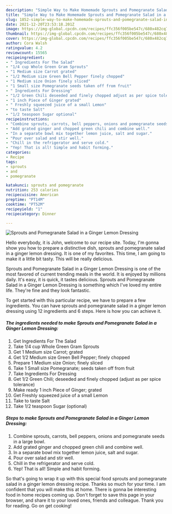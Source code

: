 ```yaml
---
description: "Simple Way to Make Homemade Sprouts and Pomegranate Salad in a Ginger Lemon Dressing"
title: "Simple Way to Make Homemade Sprouts and Pomegranate Salad in a Ginger Lemon Dressing"
slug: 1852-simple-way-to-make-homemade-sprouts-and-pomegranate-salad-in-a-ginger-lemon-dressing
date: 2021-12-20T23:53:18.201Z
image: https://img-global.cpcdn.com/recipes/ffc356f005be547c/680x482cq70/sprouts-and-pomegranate-salad-in-a-ginger-lemon-dressing-recipe-main-photo.jpg
thumbnail: https://img-global.cpcdn.com/recipes/ffc356f005be547c/680x482cq70/sprouts-and-pomegranate-salad-in-a-ginger-lemon-dressing-recipe-main-photo.jpg
cover: https://img-global.cpcdn.com/recipes/ffc356f005be547c/680x482cq70/sprouts-and-pomegranate-salad-in-a-ginger-lemon-dressing-recipe-main-photo.jpg
author: Cora Walsh
ratingvalue: 4.2
reviewcount: 15565
recipeingredient:
- " Ingredients For The Salad"
- "1/4 cup Whole Green Gram Sprouts"
- "1 Medium size Carrot grated"
- "1/2 Medium size Green Bell Pepper finely chopped"
- "1 Medium size Onion finely sliced"
- "1 Small size Pomegranate seeds taken off from fruit"
- " Ingredients For Dressing"
- "1/2 Green Chili deseeded and finely chopped adjust as per spice tolerance"
- "1 inch Piece of Ginger grated"
- " Freshly squeezed juice of a small Lemon"
- "to taste Salt"
- "1/2 teaspoon Sugar optional"
recipeinstructions:
- "Combine sprouts, carrots, bell peppers, onions and pomegranate seeds in a large bowl."
- "Add grated ginger and chopped green chili and combine well."
- "In a separate bowl mix together lemon juice, salt and sugar."
- "Pour over salad and stir well."
- "Chill in the refrigerator and serve cold."
- "Yep! That is all! Simple and habit forming."
categories:
- Recipe
tags:
- sprouts
- and
- pomegranate

katakunci: sprouts and pomegranate 
nutrition: 253 calories
recipecuisine: American
preptime: "PT14M"
cooktime: "PT52M"
recipeyield: "1"
recipecategory: Dinner

---
```



![Sprouts and Pomegranate Salad in a Ginger Lemon Dressing](https://img-global.cpcdn.com/recipes/ffc356f005be547c/680x482cq70/sprouts-and-pomegranate-salad-in-a-ginger-lemon-dressing-recipe-main-photo.jpg)

Hello everybody, it is John, welcome to our recipe site. Today, I'm gonna show you how to prepare a distinctive dish, sprouts and pomegranate salad in a ginger lemon dressing. It is one of my favorites. This time, I am going to make it a little bit tasty. This will be really delicious.



Sprouts and Pomegranate Salad in a Ginger Lemon Dressing is one of the most favored of current trending meals in the world. It is enjoyed by millions daily. It's easy, it is quick, it tastes delicious. Sprouts and Pomegranate Salad in a Ginger Lemon Dressing is something which I've loved my entire life. They're fine and they look fantastic.


To get started with this particular recipe, we have to prepare a few ingredients. You can have sprouts and pomegranate salad in a ginger lemon dressing using 12 ingredients and 6 steps. Here is how you can achieve it.

<!--inarticleads1-->

##### The ingredients needed to make Sprouts and Pomegranate Salad in a Ginger Lemon Dressing:

1. Get  Ingredients For The Salad
1. Take 1/4 cup Whole Green Gram Sprouts
1. Get 1 Medium size Carrot; grated
1. Get 1/2 Medium size Green Bell Pepper; finely chopped
1. Prepare 1 Medium size Onion; finely sliced
1. Take 1 Small size Pomegranate; seeds taken off from fruit
1. Take  Ingredients For Dressing
1. Get 1/2 Green Chili; deseeded and finely chopped (adjust as per spice tolerance)
1. Make ready 1 inch Piece of Ginger; grated
1. Get  Freshly squeezed juice of a small Lemon
1. Take to taste Salt
1. Take 1/2 teaspoon Sugar (optional)




<!--inarticleads2-->

##### Steps to make Sprouts and Pomegranate Salad in a Ginger Lemon Dressing:

1. Combine sprouts, carrots, bell peppers, onions and pomegranate seeds in a large bowl.
1. Add grated ginger and chopped green chili and combine well.
1. In a separate bowl mix together lemon juice, salt and sugar.
1. Pour over salad and stir well.
1. Chill in the refrigerator and serve cold.
1. Yep! That is all! Simple and habit forming.




So that's going to wrap it up with this special food sprouts and pomegranate salad in a ginger lemon dressing recipe. Thanks so much for your time. I am confident that you will make this at home. There is gonna be interesting food in home recipes coming up. Don't forget to save this page in your browser, and share it to your loved ones, friends and colleague. Thank you for reading. Go on get cooking!
